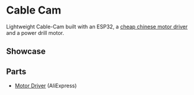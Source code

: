 # Cable Cam

Lightweight Cable-Cam built with an ESP32, a [cheap chinese motor driver](https://de.aliexpress.com/item/1005006570513212.html?spm=a2g0o.productlist.main.1.5547KPsOKPsOLx&algo_pvid=7422817a-918c-4eda-9140-1a195e1be43c&utparam-url=scene%3Asearch%7Cquery_from%3A) and a power drill motor.

## Showcase

## Parts

- [Motor Driver](https://de.aliexpress.com/item/1005006570513212.html?spm=a2g0o.productlist.main.1.5547KPsOKPsOLx&algo_pvid=7422817a-918c-4eda-9140-1a195e1be43c&utparam-url=scene%3Asearch%7Cquery_from%3A) (AliExpress)